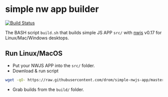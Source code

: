 # simple nw app builder

[![Build Status](https://travis-ci.org/drom/simple-nwjs-app.svg?branch=master)](https://travis-ci.org/drom/simple-nwjs-app)

The BASH script `build.sh` that builds simple JS APP `src/` with [nwjs](http://nwjs.io) v0.17 for Linux/Mac/Windows desktops.

## Run Linux/MacOS

  * Put your NWJS APP into the `src/` folder.
  * Download & run script
```bash
wget -qO- https://raw.githubusercontent.com/drom/simple-nwjs-app/master/build.sh | bash
```
  * Grab builds from the `build/` folder.
